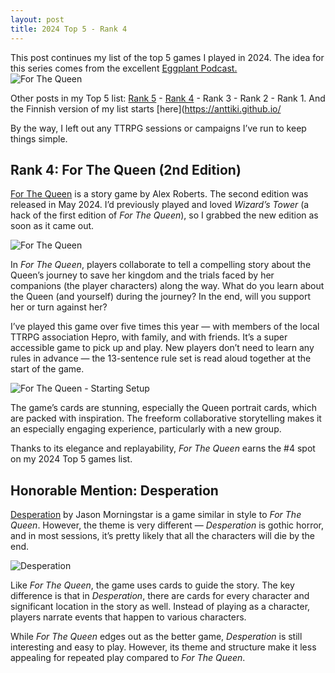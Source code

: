```yaml
---
layout: post
title: 2024 Top 5 - Rank 4
---
```

This post continues my list of the top 5 games I played in 2024. The idea for this series comes from the excellent [Eggplant Podcast.](https://eggplant.show/)  
![For The Queen](https://anttiki.github.io/images/for-the-queen-header.jpg "For The Queen")

Other posts in my Top 5 list: [Rank 5](https://anttiki.github.io/Top-5-2024-Rank-5/) - [Rank 4](https://anttiki.github.io/Top-5-2024-Rank-4/) - Rank 3 - Rank 2 - Rank 1. And the Finnish version of my list starts [here](https://anttiki.github.io/

By the way, I left out any TTRPG sessions or campaigns I’ve run to keep things simple.

## Rank 4: For The Queen (2nd Edition)

[For The Queen](https://darringtonpress.com/forthequeen/) is a story game by Alex Roberts. The second edition was released in May 2024. I’d previously played and loved *Wizard’s Tower* (a hack of the first edition of *For The Queen*), so I grabbed the new edition as soon as it came out.  

![For The Queen](https://anttiki.github.io/images/for-the-queen1.jpg "For The Queen")

In *For The Queen*, players collaborate to tell a compelling story about the Queen’s journey to save her kingdom and the trials faced by her companions (the player characters) along the way. What do you learn about the Queen (and yourself) during the journey? In the end, will you support her or turn against her?

I’ve played this game over five times this year — with members of the local TTRPG association Hepro, with family, and with friends. It’s a super accessible game to pick up and play. New players don’t need to learn any rules in advance — the 13-sentence rule set is read aloud together at the start of the game.  

![For The Queen - Starting Setup](https://anttiki.github.io/images/for-the-queen2.jpg "For The Queen - Starting Setup")

The game’s cards are stunning, especially the Queen portrait cards, which are packed with inspiration. The freeform collaborative storytelling makes it an especially engaging experience, particularly with a new group.  

Thanks to its elegance and replayability, *For The Queen* earns the #4 spot on my 2024 Top 5 games list.

## Honorable Mention: Desperation

[Desperation](https://bullypulpitgames.itch.io/desperation) by Jason Morningstar is a game similar in style to *For The Queen*. However, the theme is very different — *Desperation* is gothic horror, and in most sessions, it’s pretty likely that all the characters will die by the end.

![Desperation](https://anttiki.github.io/images/desperation.jpg "Desperation")

Like *For The Queen*, the game uses cards to guide the story. The key difference is that in *Desperation*, there are cards for every character and significant location in the story as well. Instead of playing as a character, players narrate events that happen to various characters.

While *For The Queen* edges out as the better game, *Desperation* is still interesting and easy to play. However, its theme and structure make it less appealing for repeated play compared to *For The Queen*.
